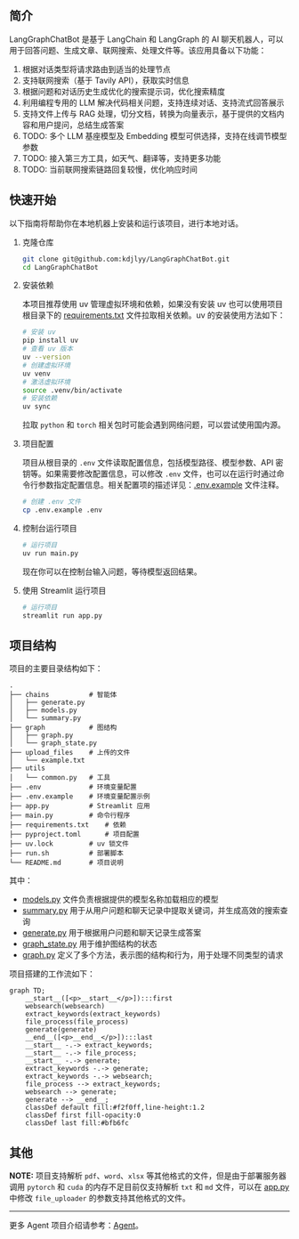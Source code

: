 ## 简介

LangGraphChatBot 是基于 LangChain 和 LangGraph 的 AI 聊天机器人，可以用于回答问题、生成文章、联网搜索、处理文件等。该应用具备以下功能：

1. 根据对话类型将请求路由到适当的处理节点
2. 支持联网搜索（基于 Tavily API），获取实时信息
3. 根据问题和对话历史生成优化的搜索提示词，优化搜索精度
4. 利用编程专用的 LLM 解决代码相关问题，支持连续对话、支持流式回答展示
5. 支持文件上传与 RAG 处理，切分文档，转换为向量表示，基于提供的文档内容和用户提问，总结生成答案
6. TODO: 多个 LLM 基座模型及 Embedding 模型可供选择，支持在线调节模型参数
7. TODO: 接入第三方工具，如天气、翻译等，支持更多功能
8. TODO: 当前联网搜索链路回复较慢，优化响应时间


## 快速开始

以下指南将帮助你在本地机器上安装和运行该项目，进行本地对话。

1. 克隆仓库

	```bash
	git clone git@github.com:kdjlyy/LangGraphChatBot.git
	cd LangGraphChatBot
	```

2. 安装依赖

	本项目推荐使用 uv 管理虚拟环境和依赖，如果没有安装 uv 也可以使用项目根目录下的 [requirements.txt](./requirements.txt) 文件拉取相关依赖。uv 的安装使用方法如下：

	```bash
	# 安装 uv
	pip install uv
	# 查看 uv 版本
	uv --version
	# 创建虚拟环境
	uv venv
	# 激活虚拟环境
	source .venv/bin/activate
	# 安装依赖
	uv sync
	```
	
	拉取 `python` 和 `torch` 相关包时可能会遇到网络问题，可以尝试使用国内源。
	
3. 项目配置

	项目从根目录的 `.env` 文件读取配置信息，包括模型路径、模型参数、API 密钥等。如果需要修改配置信息，可以修改 `.env` 文件，也可以在运行时通过命令行参数指定配置信息。相关配置项的描述详见：[.env.example](./.env.example) 文件注释。

	```bash
	# 创建 .env 文件
	cp .env.example .env
	```

4. 控制台运行项目

	```bash
	# 运行项目
	uv run main.py
	```

	现在你可以在控制台输入问题，等待模型返回结果。

5. 使用 Streamlit 运行项目

	```bash
	# 运行项目
	streamlit run app.py
	```

## 项目结构

项目的主要目录结构如下：

```
.
├── chains  		# 智能体
│   ├── generate.py
│   ├── models.py
│   └── summary.py
├── graph   		# 图结构
│   ├── graph.py
│   └── graph_state.py
├── upload_files    # 上传的文件
│   └── example.txt
├── utils
│   └── common.py 	# 工具
├── .env   			# 环境变量配置
├── .env.example	# 环境变量配置示例
├── app.py 			# Streamlit 应用
├── main.py			# 命令行程序
├── requirements.txt 	# 依赖
├── pyproject.toml 		# 项目配置
├── uv.lock			# uv 锁文件
├── run.sh			# 部署脚本
└── README.md 		# 项目说明
```
其中：

- [models.py](./chains/models.py) 文件负责根据提供的模型名称加载相应的模型
- [summary.py](./chains/summary.py) 用于从用户问题和聊天记录中提取关键词，并生成高效的搜索查询
- [generate.py](./chains/generate.py) 用于根据用户问题和聊天记录生成答案
- [graph_state.py](./graph/graph_state.py) 用于维护图结构的状态
- [graph.py](./graph/graph.py) 定义了多个方法，表示图的结构和行为，用于处理不同类型的请求

项目搭建的工作流如下：

```mermaid
graph TD;
	__start__([<p>__start__</p>]):::first
	websearch(websearch)
	extract_keywords(extract_keywords)
	file_process(file_process)
	generate(generate)
	__end__([<p>__end__</p>]):::last
	__start__ -.-> extract_keywords;
	__start__ -.-> file_process;
	__start__ -.-> generate;
	extract_keywords -.-> generate;
	extract_keywords -.-> websearch;
	file_process --> extract_keywords;
	websearch --> generate;
	generate --> __end__;
	classDef default fill:#f2f0ff,line-height:1.2
	classDef first fill-opacity:0
	classDef last fill:#bfb6fc
```

## 其他

**NOTE:** 项目支持解析 `pdf`、`word`、`xlsx` 等其他格式的文件，但是由于部署服务器调用 `pytorch` 和 `cuda` 的内存不足目前仅支持解析 `txt` 和 `md` 文件，可以在 [app.py](./app.py) 中修改 `file_uploader` 的参数支持其他格式的文件。  

---

更多 Agent 项目介绍请参考：[Agent](https://github.com/kdjlyy/Agent)。



